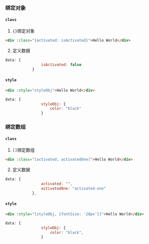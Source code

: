 ### 绑定对象

#### `class`

1. `{}`绑定对象

```html
<div :class="{activated: isActivated}">Hello World</div>
```

2. 定义数据

```js
data: {
                isActivated: false
            }
```

#### `style`

```html
<div :style="styleObj">Hello World</div>
```

```js
data: {
                styleObj: {
                    color: "black"
                }
```

### 绑定数组

#### `class`

1. `[]`绑定数组

```html
<div :class="[activated, activatedOne]">Hello World</div>
```

2. 定义数据

```js
data: {
                activated: "",
                activatedOne: "activated-one"
            },
```

#### `style`

```html
<div :style="[styleObj, {fontSize: '20px'}]">Hello World</div>
```

```js
data: {
                styleObj: {
                    color: "black",
                }
```

